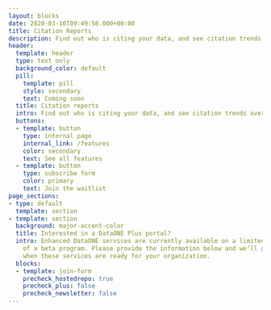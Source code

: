 ```yaml
---
layout: blocks
date: 2020-03-16T09:49:58.000+00:00
title: Citation Reports
description: Find out who is citing your data, and see citation trends over time.
header:
  template: header
  type: text only
  background_color: default
  pill:
    template: pill
    style: secondary
    text: Coming soon
  title: Citation reports
  intro: Find out who is citing your data, and see citation trends over time.
  buttons:
  - template: button
    type: internal page
    internal_link: /features
    color: secondary
    text: See all features
  - template: button
    type: subscribe form
    color: primary
    text: Join the waitlist
page_sections:
- type: default
  template: section
- template: section
  background: major-accent-color
  title: Interested in a DataONE Plus portal?
  intro: Enhanced DataONE services are currently available on a limited basis as part
    of a beta program. Please provide the information below and we’ll get in touch
    when these services are ready for your organization.
  blocks:
  - template: join-form
    precheck_hostedrepo: true
    precheck_plus: false
    precheck_newsletter: false
---
```

